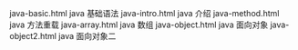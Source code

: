 java-basic.html java 基础语法
java-intro.html java 介绍
java-method.html java 方法重载
java-array.html java 数组
java-object.html java 面向对象
java-object2.html java 面向对象二
